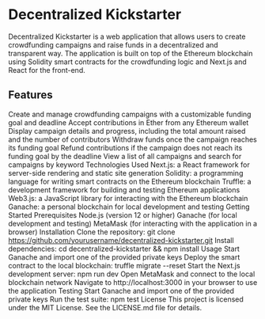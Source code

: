# Decentralized Kickstarter
Decentralized Kickstarter is a web application that allows users to create crowdfunding campaigns and raise funds in a decentralized and transparent way. The application is built on top of the Ethereum blockchain using Solidity smart contracts for the crowdfunding logic and Next.js and React for the front-end.

## Features
Create and manage crowdfunding campaigns with a customizable funding goal and deadline
Accept contributions in Ether from any Ethereum wallet
Display campaign details and progress, including the total amount raised and the number of contributors
Withdraw funds once the campaign reaches its funding goal
Refund contributions if the campaign does not reach its funding goal by the deadline
View a list of all campaigns and search for campaigns by keyword
Technologies Used
Next.js: a React framework for server-side rendering and static site generation
Solidity: a programming language for writing smart contracts on the Ethereum blockchain
Truffle: a development framework for building and testing Ethereum applications
Web3.js: a JavaScript library for interacting with the Ethereum blockchain
Ganache: a personal blockchain for local development and testing
Getting Started
Prerequisites
Node.js (version 12 or higher)
Ganache (for local development and testing)
MetaMask (for interacting with the application in a browser)
Installation
Clone the repository: git clone https://github.com/yourusername/decentralized-kickstarter.git
Install dependencies: cd decentralized-kickstarter && npm install
Usage
Start Ganache and import one of the provided private keys
Deploy the smart contract to the local blockchain: truffle migrate --reset
Start the Next.js development server: npm run dev
Open MetaMask and connect to the local blockchain network
Navigate to http://localhost:3000 in your browser to use the application
Testing
Start Ganache and import one of the provided private keys
Run the test suite: npm test
License
This project is licensed under the MIT License. See the LICENSE.md file for details.
